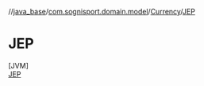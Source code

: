 //[java_base](../../../../index.md)/[com.sognisport.domain.model](../../index.md)/[Currency](../index.md)/[JEP](index.md)

# JEP

[JVM]\
[JEP](index.md)
